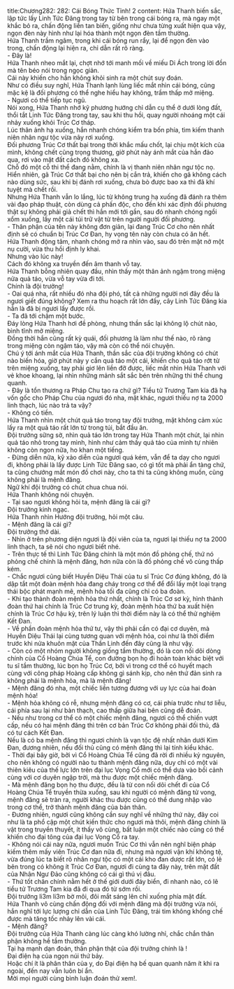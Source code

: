 title:Chương282: 282: Cái Bóng Thức Tỉnh! 2
content:
Hứa Thanh biến sắc, lập tức lấy Linh Tức Đăng trong tay từ bên trong cái bóng ra, mà ngay một khắc bỏ ra, chấn động liền tan biến, giống như chưa từng xuất hiện qua vậy, ngọn đèn này hình như lại hóa thành một ngọn đèn tầm thường.<br>Hứa Thanh trầm ngâm, trong khi cái bóng run rẩy, lại để ngọn đèn vào trong, chấn động lại hiện ra, chỉ dẫn rất rõ ràng.<br>- Đây là!<br>Hứa Thanh nheo mắt lại, chợt nhớ tới manh mối về miếu Di Ách trong lời đồn mà tên béo nói trong ngọc giản.<br>Cái này khiến cho hắn không khỏi sinh ra một chút suy đoán.<br>Như có điều suy nghĩ, Hứa Thanh lạnh lùng liếc mắt nhìn cái bóng, cũng mặc kệ là đối phương có thể nghe hiểu hay không, trầm thấp mở miệng.<br>- Ngươi có thể tiếp tục ngủ.<br>Nói xong, Hứa Thanh nhớ kỹ phương hướng chỉ dẫn cụ thể ở dưới lòng đất, thổi tắt Linh Tức Đăng trong tay, sau khi thu hồi, quay người nhoáng một cái nhảy xuống khỏi Trúc Cơ tháp.<br>Lúc thân ảnh hạ xuống, hắn nhanh chóng kiểm tra bốn phía, tìm kiếm thanh niên nhân ngư tộc vừa nãy rơi xuống.<br>Đối phương Trúc Cơ thất bại trong thời khắc mấu chốt, lại chịu một kích của mình, không chết cũng trọng thương, giờ phút này ánh mắt của hắn đảo qua, rơi vào mặt đất cách đó không xa.<br>Chỗ đó một cỗ thi thể đang nằm, chính là vị thanh niên nhân ngư tộc nọ.<br>Hiển nhiên, gã Trúc Cơ thất bại cho nên bị cắn trả, khiến cho gã không cách nào dùng sức, sau khi bị đánh rơi xuống, chưa bò được bao xa thì đã khí tuyệt mà chết rồi.<br>Nhưng Hứa Thanh vẫn lo lắng, lúc từ không trung hạ xuống đã đánh ra thêm vài đạo pháp thuật, còn dùng cả phấn độc, cho đến khi xác định đối phương thật sự không phải giả chết thì hắn mới tới gần, sau đó nhanh chóng ngồi xổm xuống, lấy một cái túi trữ vật từ trên người người đối phương.<br>- Thân phận của tên này không đơn giản, lại đang Trúc Cơ cho nên nhất định sẽ có chuẩn bị Trúc Cơ Đan, hy vọng tên này còn chưa có ăn hết.<br>Hứa Thanh động tâm, nhanh chóng mở ra nhìn vào, sau đó trên mặt nở một nụ cười, vừa thu hồi định ly khai.<br>Nhưng vào lúc này!<br>Cách đó không xa truyền đến âm thanh vỗ tay.<br>Hứa Thanh bỗng nhiên quay đầu, nhìn thấy một thân ảnh ngậm trong miệng nửa quả táo, vừa vỗ tay vừa đi tới.<br>Chính là đội trưởng!<br>- Oai quá nha, rất nhiều đó nha đội phó, tất cả những người nơi đây đều là ngươi giết đúng không? Xem ra thu hoạch rất lớn đấy, cây Linh Tức Đăng kia hẳn là đã bị ngươi lấy được rồi.<br>- Ta đã tới chậm một bước.<br>Đáy lòng Hứa Thanh hơi đề phòng, nhưng thần sắc lại không lộ chút nào, bình tĩnh mở miệng.<br>Đồng thời hắn cũng rất kỳ quái, đối phương là làm như thế nào, rõ ràng trong miệng còn ngậm táo, vậy mà còn có thể nói chuyện.<br>Chú ý tới ánh mắt của Hứa Thanh, thần sắc của đội trưởng không có chút nào biến hóa, giờ phút này y cắn quả táo một cái, khiến cho quả táo rớt từ trên miệng xuống, tay phải giơ lên liền đỡ được, liếc mắt nhìn Hứa Thanh với vẻ khoe khoang, lại nhìn những mảnh sắt sắc bén trên những thi thể chung quanh.<br>- Đây là tổn thương ra Pháp Chu tạo ra chứ gì? Tiểu tử Trương Tam kia đã hạ vốn gốc cho Pháp Chu của ngươi đó nha, mặt khác, ngươi thiếu nợ ta 2000 linh thạch, lúc nào trả ta vậy?<br>- Không có tiền.<br>Hứa Thanh nhìn một chút quả táo trong tay đội trưởng, mặt không cảm xúc lấy ra một quả táo rất lớn từ trong túi, bắt đầu ăn.<br>Đội trưởng sững sờ, nhìn quả táo lớn trong tay Hứa Thanh một chút, lại nhìn quả táo nhỏ trong tay mình, hình như cảm thấy quả táo của mình tự nhiên không còn ngon nữa, ho khan một tiếng.<br>- Đừng diễn nữa, kỹ xảo diễn của ngươi quá kém, vẫn để ta dạy cho ngươi đi, không phải là lấy được Linh Tức Đăng sao, có gì tốt mà phải ẩn tàng chứ, ta cũng chướng mắt món đồ chơi này, cho ta thì ta cũng không muốn, cũng không phải là mệnh đăng.<br>Ngữ khí đội trưởng có chút chua chua nói.<br>Hứa Thanh không nói chuyện.<br>- Tại sao ngươi không hỏi ta, mệnh đăng là cái gì?<br>Đội trưởng kinh ngạc.<br>Hứa Thanh nhìn Hướng đội trưởng, hỏi một câu.<br>- Mệnh đăng là cái gì?<br>Đội trưởng thở dài.<br>- Nhìn ở trên phương diện ngươi là đội viên của ta, ngươi lại thiếu nợ ta 2000 linh thạch, ta sẽ nói cho ngươi biết nhé.<br>- Trên thực tế thì Linh Tức Đăng chính là một món đồ phỏng chế, thứ nó phỏng chế chính là mệnh đăng, hơn nữa còn là đồ phỏng chế vô cùng thấp kém.<br>- Chắc ngươi cũng biết Huyền Diệu Thái của tu sĩ Trúc Cơ đúng không, đó là dập tắt một đoàn mệnh hỏa đang cháy trong cơ thể để đổi lấy một loại trạng thái bộc phát mạnh mẽ, mệnh hỏa tối đa cũng chỉ có ba đoàn.<br>- Khi tạo thành đoàn mệnh hỏa thứ nhất, chính là Trúc Cơ sơ kỳ, hình thành đoàn thứ hai chính là Trúc Cơ trung kỳ, đoàn mệnh hỏa thứ ba xuất hiện chính là Trúc Cơ hậu kỳ, trên lý luận thì thời điểm này là có thể thử nghiệm Kết Đan.<br>- Về phần đoàn mệnh hỏa thứ tư, vậy thì phải cần có đại cơ duyên, mà Huyền Diệu Thái lại cùng tương quan với mệnh hỏa, coi như là thời điểm trước khi nửa khuôn mặt của Thần Linh đến đây cũng là như vậy.<br>- Còn có một nhóm người không giống tầm thường, đó là con nối dõi dòng chính của Cổ Hoàng Chúa Tể, con đường bọn họ đi hoàn toàn khác biệt với tu sĩ tầm thường, lúc bọn họ Trúc Cơ, bởi vì trong cơ thể có huyết mạch cùng với công pháp Hoàng cấp không gì sánh kịp, cho nên thứ đản sinh ra không phải là mệnh hỏa, mà là mệnh đăng!<br>- Mệnh đăng đó nha, một chiếc liền tương đương với uy lực của hai đoàn mệnh hỏa!<br>- Mệnh hỏa không có rễ, nhưng mệnh đăng có cơ, cái phía trước như tơ liễu, cái phía sau lại như bàn thạch, cao thấp giữa hai bên cũng dễ đoán.<br>- Nếu như trong cơ thể có một chiếc mệnh đăng, ngươi có thể chiến vượt cấp, nếu có hai mệnh đăng thì trên cơ bản Trúc Cơ không phải đối thủ, đã có tư cách Kết Đan.<br>Nếu là có ba mệnh đăng thì ngươi chính là vạn tộc đệ nhất nhân dưới Kim Đan, đương nhiên, nếu đối thủ cũng có mệnh đăng thì lại tính kiểu khác.<br>- Thời đại bây giờ, bởi vì Cổ Hoàng Chúa Tể cũng đã rời đi nhiều kỷ nguyên, cho nên không có người nào tu thành mệnh đăng nữa, duy chỉ có một vài thiên kiêu của thế lực lớn trên đại lục Vọng Cổ mới có thể dựa vào bối cảnh cùng với cơ duyên ngập trời, mà thu được một chiếc mệnh đăng.<br>- Mà mệnh đăng bọn họ thu được, đều là từ con nối dõi chết đi của Cổ Hoàng Chúa Tể truyền thừa xuống, sau khi người có mệnh đăng tử vong, mệnh đăng sẽ tràn ra, người khác thu được cũng có thể dung nhập vào trong cơ thể, trở thành mệnh đăng của bản thân.<br>- Đương nhiên, ngươi cũng không cần suy nghĩ về những thứ này, đây coi như là ta phổ cập một chút kiến thức cho ngươi mà thôi, mệnh đăng chính là vật trong truyền thuyết, ít thấy vô cùng, bất luận một chiếc nào cũng có thể khiến cho đại tông của đại lục Vọng Cổ ra tay.<br>- Không nói cái này nữa, ngươi muốn Trúc Cơ thì vẫn nên nghĩ biện pháp kiếm thêm mấy viên Trúc Cơ đan nữa đi, nhưng mà ngươi vận khí không tệ, vừa đúng lúc ta biết rõ nhân ngư tộc có một cái kho đan dược rất lớn, có lẽ bên trong có không ít Trúc Cơ Đan, ngươi đi cùng ta đây này, trên mặt đất của Nhân Ngư Đảo cũng không có cái gì thú vị đâu.<br>- Thứ tốt chân chính nằm hết ở thế giới dưới đáy biển, đi nhanh nào, có lẽ tiểu tử Trương Tam kia đã đi qua đó từ sớm rồi.<br>Đội trưởng li3m li3m bờ môi, đôi mắt sáng lên chỉ xuống phía mặt đất.<br>Hứa Thanh vô cùng chấn động đối với mệnh đăng mà đội trưởng vừa nói, hắn nghĩ tới lực lượng chỉ dẫn của Linh Tức Đăng, trái tim không khống chế được mà tăng tốc nhảy lên vài cái.<br>- Mệnh đăng?<br>Đội trưởng của Hứa Thanh càng lúc càng khó lường nhỉ, chắc chắn thân phận không hề tầm thường.<br>Tại hạ mạnh dạn đoán, thân phận thật của đội trưởng chính là !<br>Đại điện hạ của ngọn núi thứ bảy.<br>Hoặc chí ít là phân thân của y, do Đại điện hạ bế quan quanh năm ít khi ra ngoài, đến nay vẫn luôn bí ẩn.<br>Mời mọi người cùng bình luận đoán thử xem!.<br>